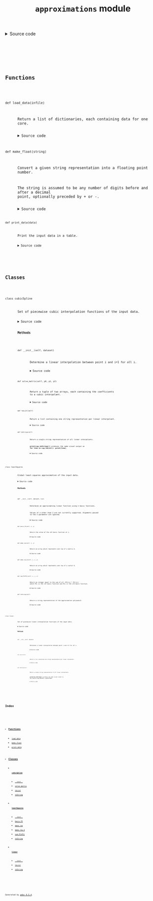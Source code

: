 <header>
<h1 class="title"><code>approximations</code> module</h1>
</header>
<section id="section-intro">
<details class="source">
<summary>Source code</summary>
<pre><code class="python">import numpy as np
from numpy.polynomial import Polynomial as npp
import re


def load_data(infile):
    &#34;&#34;&#34;Return a list of dictionaries, each containing data for one core.&#34;&#34;&#34;
    with open(infile) as inf:
        cores = [dict(), dict(), dict(), dict()]
        time = 0
        for line in inf:
            temps = [make_float(val) for val in line.split()]
            for val in temps:
                i = temps.index(val)
                cores[i].setdefault(time, val)
            time += 30
    return cores


def make_float(string):
    &#34;&#34;&#34;Convert a given string representation into a floating point number.

    The string is assumed to be any number of digits before and after a decimal
    point, optionally preceded by + or -.
    &#34;&#34;&#34;
    pattern = re.compile(&#34;[+-]*\\d+(\\.\\d+)*&#34;)
    result = pattern.match(string)
    if(result):
        return float(result.group())
    return None


def print_data(data):
    &#34;&#34;&#34;Print the input data in a table.&#34;&#34;&#34;
    print(&#34;time(sec)\ttemperature (C)&#34;)
    print(&#34;\t\tC1\t  C2\t    C3\t      C4&#34;)
    for x in data[0].keys():
        print(&#34;%d\t\t%f %f %f %f&#34;
              % (x, data[0][x], data[1][x], data[2][x], data[3][x]))


class leastSquares:
    &#34;&#34;&#34;Global least-squares approximation of the input data.&#34;&#34;&#34;

    def __init__(self, dataset, n=2):
        &#34;&#34;&#34;Determine an approximating linear function using n basis functions.

        Values of n other than 2 are not currently supported. Arguments passed
        to the n parameter are ignored.
        &#34;&#34;&#34;
        n = 2
        x = [x for x in dataset]
        y = [dataset[x] for x in dataset]

        A = np.array([self.make_row(i, x) for i in range(0, n)])
        b = np.array([self.make_row_b(i, x, y) for i in range(0, n)])

        c = np.linalg.lstsq(A, b, rcond=None)
        self.x = x
        self.coef = c[0]

    def basis_PI(self, n, x):
        &#34;&#34;&#34;Return the value of the nth basis function at x.&#34;&#34;&#34;
        if n == 0:
            return 1
        return x

    def sum_PIiPIj(self, i, j, x):
        &#34;&#34;&#34;Return an integer equal to the sum of all (PIi(x) * PIj(x))
        where PIi is the ith basis function and PIj is the jth basis function.&#34;&#34;&#34;
        k = len(x)
        PIiPIj = [self.basis_PI(i, x[r]) * self.basis_PI(j, x[r]) for r in range(0, k)]
        return sum(PIiPIj)

    def make_row(self, i, x):
        &#34;&#34;&#34;Return an array which represents one row of a matrix A.&#34;&#34;&#34;
        return [self.sum_PIiPIj(i, j, x) for j in range(0, 2)]

    def make_row_b(self, i, x, y):
        &#34;&#34;&#34;Return an array which represents one row of a vector b.&#34;&#34;&#34;
        k = len(x)
        PIiY = [self.basis_PI(i, x[r]) * y[r] for r in range(0, k)]
        return [sum(PIiY)]

    def toString(self):
        &#34;&#34;&#34;Return a string representation of the approximation polynomial.&#34;&#34;&#34;
        return (&#34;%d &lt;= x &lt; %d; y = %.3f + %.3fx; least-squares\n&#34;
                % (self.x[0], self.x[-1], self.coef[0], self.coef[1])
                )


class linear:
    &#34;&#34;&#34;Set of piecewise linear interpolation functions of the input data.&#34;&#34;&#34;
    def __init__(self, dataset):
        &#34;&#34;&#34;Determine a linear interpolation between point i and i+1 for all i.
        &#34;&#34;&#34;
        self.coef = []
        self.x = list(dataset.keys())

        x0, y0 = (None, None)
        x1, y1 = (None, None)

        for (x, y) in dataset.items():
            if x0 is None:
                x0, y0 = (x, y)
                continue
            x1, y1 = (x, y)
            c0 = y0 / (x0 - x1)
            c1 = y1 / (x1 - x0)
            px = npp([(-c0 * x1), c0]) + npp([(-c1 * x0), c1])
            px.coef.resize((1, 2))
            self.coef.append(px.coef[0])
            x0, y0 = (x, y)

    def toList(self):
        &#34;&#34;&#34;Return a list containing one string representation per linear interpolant.&#34;&#34;&#34;
        i = 0
        li = []
        for c in self.coef:
            li.append(&#34;%d &lt;= x &lt; %d; y%d = %.3f + %.fx; linear interpolation&#34;
                      % (self.x[i], self.x[i + 1], i, c[0], c[1])
                      )
            i += 1
        return li

    def toString(self):
        &#34;&#34;&#34;Return a single string representation of all linear interpolants.

        **print(lsq.toString())** produces the same visual output as
        **for line in lsq.toList(): print(line)**.
        &#34;&#34;&#34;
        i = 0
        s = &#34;&#34;
        for c in self.coef:
            s += (&#34;%d &lt;= x &lt; %d; y%d = %.3f + %.3fx; linear interpolation\n&#34;
                  % (self.x[i], self.x[i + 1],
                     i, c[0], c[1])
                  )
            i += 1
        return s


class cubicSpline:
    &#34;&#34;&#34;Set of piecewise cubic interpolation functions of the input data.&#34;&#34;&#34;
    def __init__(self, dataset):
        &#34;&#34;&#34;Determine a linear interpolation between point i and i+1 for all i.
        &#34;&#34;&#34;
        result = dict()
        p0 = p1 = p2 = None
        i = 0

        for (x, y) in dataset.items():
            if p0 is None:
                p0 = (x, y)
                continue
            if p1 is None:
                p1 = (x, y)
                continue
            p2 = (x, y)
            s0, s1 = self.solve_matrix(p0, p1, p2)
            result.setdefault(i, s0)
            i += 1
            result.setdefault(i, s1)
            p0 = p1
            p1 = p2

            self.coef = list(result.values())
            self.x = list(dataset.keys())

    def solve_matrix(self, p0, p1, p2):
        &#34;&#34;&#34;Return a tuple of two arrays, each containing the coefficients
        to a cubic interpolant.
        &#34;&#34;&#34;
        x0, y0 = p0
        x1, y1 = p1
        x2, y2 = p2

        A = np.array((
            [1, 0, 0, 0, 0, 0, 0, 0],
            [0, 0, 0, 0, 1, 0, 0, 0],
            [1, (x1 - x0), ((x1 - x0) ** 2), ((x1 - x0) ** 3), 0, 0, 0, 0],
            [0, 0, 0, 0, 1, (x2 - x1), ((x2 - x1) ** 2), ((x2 - x1) ** 3)],
            [0, 1, (2 * (x1 - x0)), (3 * ((x1 - x0) ** 2)), 0, -1, 0, 0],
            [0, 0, 2, (6 * ((x1 - x0) ** 2)), 0, 0, -2, 0],
            [0, 0, 2, 0, 0, 0, 0, 0],
            [0, 0, 0, 0, 0, 0, 2, (6 * ((x2 - x1) ** 2))]
        ))

        b = np.array((
            [y0],
            [y1],
            [y1],
            [y2],
            [0],
            [0],
            [0],
            [0]
        ))

        c = np.linalg.lstsq(A, b, rcond=None)
        c0 = c[0][0:4]
        c1 = c[0][4:8]

        return (c0, c1)

    def toList(self):
        &#34;&#34;&#34;Return a list containing one string representation per linear interpolant.&#34;&#34;&#34;
        i = 0
        li = []
        for c in self.coef:
            # broken up into substrings because it&#39;s really long.
            s = &#34;&#34;
            s += &#34;%d &lt;= x &lt; %d;&#34; % (self.x[i], self.x[i + 1])
            s += &#34;y%d = %.3f + %.3f(x-%d)&#34; % (i, c[0], c[1], self.x[i])
            s += &#34; + %.3f(x-%d)^2&#34; % (c[2], self.x[i])
            s += &#34; + %.3f(x-%d)^3&#34; % (c[3], self.x[i])
            s += &#34;; cubic spline interpolation&#34;

            li.append(s)
            i += 1
        return li

    def toString(self):
        &#34;&#34;&#34;Return a single string representation of all linear interpolants.

        **print(csp.toString())** produces the same visual output as
        **for line in csp.toList(): print(line)**.
        &#34;&#34;&#34;
        i = 0
        s = &#34;&#34;
        for c in self.coef:
            # broken up into substrings because it&#39;s really long.
            s += &#34;%d &lt;= x &lt; %d; &#34; % (self.x[i], self.x[i + 1])
            s += &#34;y%d = %.3f + %.3f(x-%d)&#34; % (i, c[0], c[1], self.x[i])
            s += &#34; + %.3f(x-%d)^2&#34; % (c[2], self.x[i])
            s += &#34; + %.3f(x-%d)^3&#34; % (c[3], self.x[i])
            s += &#34;; cubic spline interpolation&#34;
            s += &#34;\n&#34;
            i += 1
        return s</code></pre>
</details>
</section>
<section>
</section>
<section>
</section>
<section>
<h2 class="section-title" id="header-functions">Functions</h2>
<dl>
<dt id="approximations.load_data"><code class="name flex">
<span>def <span class="ident">load_data</span></span>(<span>infile)</span>
</code></dt>
<dd>
<section class="desc"><p>Return a list of dictionaries, each containing data for one core.</p></section>
<details class="source">
<summary>Source code</summary>
<pre><code class="python">def load_data(infile):
    &#34;&#34;&#34;Return a list of dictionaries, each containing data for one core.&#34;&#34;&#34;
    with open(infile) as inf:
        cores = [dict(), dict(), dict(), dict()]
        time = 0
        for line in inf:
            temps = [make_float(val) for val in line.split()]
            for val in temps:
                i = temps.index(val)
                cores[i].setdefault(time, val)
            time += 30
    return cores</code></pre>
</details>
</dd>
<dt id="approximations.make_float"><code class="name flex">
<span>def <span class="ident">make_float</span></span>(<span>string)</span>
</code></dt>
<dd>
<section class="desc"><p>Convert a given string representation into a floating point number.</p>
<p>The string is assumed to be any number of digits before and after a decimal
point, optionally preceded by + or -.</p></section>
<details class="source">
<summary>Source code</summary>
<pre><code class="python">def make_float(string):
    &#34;&#34;&#34;Convert a given string representation into a floating point number.

    The string is assumed to be any number of digits before and after a decimal
    point, optionally preceded by + or -.
    &#34;&#34;&#34;
    pattern = re.compile(&#34;[+-]*\\d+(\\.\\d+)*&#34;)
    result = pattern.match(string)
    if(result):
        return float(result.group())
    return None</code></pre>
</details>
</dd>
<dt id="approximations.print_data"><code class="name flex">
<span>def <span class="ident">print_data</span></span>(<span>data)</span>
</code></dt>
<dd>
<section class="desc"><p>Print the input data in a table.</p></section>
<details class="source">
<summary>Source code</summary>
<pre><code class="python">def print_data(data):
    &#34;&#34;&#34;Print the input data in a table.&#34;&#34;&#34;
    print(&#34;time(sec)\ttemperature (C)&#34;)
    print(&#34;\t\tC1\t  C2\t    C3\t      C4&#34;)
    for x in data[0].keys():
        print(&#34;%d\t\t%f %f %f %f&#34;
              % (x, data[0][x], data[1][x], data[2][x], data[3][x]))</code></pre>
</details>
</dd>
</dl>
</section>
<section>
<h2 class="section-title" id="header-classes">Classes</h2>
<dl>
<dt id="approximations.cubicSpline"><code class="flex name class">
<span>class <span class="ident">cubicSpline</span></span>
</code></dt>
<dd>
<section class="desc"><p>Set of piecewise cubic interpolation functions of the input data.</p></section>
<details class="source">
<summary>Source code</summary>
<pre><code class="python">class cubicSpline:
    &#34;&#34;&#34;Set of piecewise cubic interpolation functions of the input data.&#34;&#34;&#34;
    def __init__(self, dataset):
        &#34;&#34;&#34;Determine a linear interpolation between point i and i+1 for all i.
        &#34;&#34;&#34;
        result = dict()
        p0 = p1 = p2 = None
        i = 0

        for (x, y) in dataset.items():
            if p0 is None:
                p0 = (x, y)
                continue
            if p1 is None:
                p1 = (x, y)
                continue
            p2 = (x, y)
            s0, s1 = self.solve_matrix(p0, p1, p2)
            result.setdefault(i, s0)
            i += 1
            result.setdefault(i, s1)
            p0 = p1
            p1 = p2

            self.coef = list(result.values())
            self.x = list(dataset.keys())

    def solve_matrix(self, p0, p1, p2):
        &#34;&#34;&#34;Return a tuple of two arrays, each containing the coefficients
        to a cubic interpolant.
        &#34;&#34;&#34;
        x0, y0 = p0
        x1, y1 = p1
        x2, y2 = p2

        A = np.array((
            [1, 0, 0, 0, 0, 0, 0, 0],
            [0, 0, 0, 0, 1, 0, 0, 0],
            [1, (x1 - x0), ((x1 - x0) ** 2), ((x1 - x0) ** 3), 0, 0, 0, 0],
            [0, 0, 0, 0, 1, (x2 - x1), ((x2 - x1) ** 2), ((x2 - x1) ** 3)],
            [0, 1, (2 * (x1 - x0)), (3 * ((x1 - x0) ** 2)), 0, -1, 0, 0],
            [0, 0, 2, (6 * ((x1 - x0) ** 2)), 0, 0, -2, 0],
            [0, 0, 2, 0, 0, 0, 0, 0],
            [0, 0, 0, 0, 0, 0, 2, (6 * ((x2 - x1) ** 2))]
        ))

        b = np.array((
            [y0],
            [y1],
            [y1],
            [y2],
            [0],
            [0],
            [0],
            [0]
        ))

        c = np.linalg.lstsq(A, b, rcond=None)
        c0 = c[0][0:4]
        c1 = c[0][4:8]

        return (c0, c1)

    def toList(self):
        &#34;&#34;&#34;Return a list containing one string representation per linear interpolant.&#34;&#34;&#34;
        i = 0
        li = []
        for c in self.coef:
            # broken up into substrings because it&#39;s really long.
            s = &#34;&#34;
            s += &#34;%d &lt;= x &lt; %d;&#34; % (self.x[i], self.x[i + 1])
            s += &#34;y%d = %.3f + %.3f(x-%d)&#34; % (i, c[0], c[1], self.x[i])
            s += &#34; + %.3f(x-%d)^2&#34; % (c[2], self.x[i])
            s += &#34; + %.3f(x-%d)^3&#34; % (c[3], self.x[i])
            s += &#34;; cubic spline interpolation&#34;

            li.append(s)
            i += 1
        return li

    def toString(self):
        &#34;&#34;&#34;Return a single string representation of all linear interpolants.

        **print(csp.toString())** produces the same visual output as
        **for line in csp.toList(): print(line)**.
        &#34;&#34;&#34;
        i = 0
        s = &#34;&#34;
        for c in self.coef:
            # broken up into substrings because it&#39;s really long.
            s += &#34;%d &lt;= x &lt; %d; &#34; % (self.x[i], self.x[i + 1])
            s += &#34;y%d = %.3f + %.3f(x-%d)&#34; % (i, c[0], c[1], self.x[i])
            s += &#34; + %.3f(x-%d)^2&#34; % (c[2], self.x[i])
            s += &#34; + %.3f(x-%d)^3&#34; % (c[3], self.x[i])
            s += &#34;; cubic spline interpolation&#34;
            s += &#34;\n&#34;
            i += 1
        return s</code></pre>
</details>
<h3>Methods</h3>
<dl>
<dt id="approximations.cubicSpline.__init__"><code class="name flex">
<span>def <span class="ident">__init__</span></span>(<span>self, dataset)</span>
</code></dt>
<dd>
<section class="desc"><p>Determine a linear interpolation between point i and i+1 for all i.</p></section>
<details class="source">
<summary>Source code</summary>
<pre><code class="python">def __init__(self, dataset):
    &#34;&#34;&#34;Determine a linear interpolation between point i and i+1 for all i.
    &#34;&#34;&#34;
    result = dict()
    p0 = p1 = p2 = None
    i = 0

    for (x, y) in dataset.items():
        if p0 is None:
            p0 = (x, y)
            continue
        if p1 is None:
            p1 = (x, y)
            continue
        p2 = (x, y)
        s0, s1 = self.solve_matrix(p0, p1, p2)
        result.setdefault(i, s0)
        i += 1
        result.setdefault(i, s1)
        p0 = p1
        p1 = p2

        self.coef = list(result.values())
        self.x = list(dataset.keys())</code></pre>
</details>
</dd>
<dt id="approximations.cubicSpline.solve_matrix"><code class="name flex">
<span>def <span class="ident">solve_matrix</span></span>(<span>self, p0, p1, p2)</span>
</code></dt>
<dd>
<section class="desc"><p>Return a tuple of two arrays, each containing the coefficients
to a cubic interpolant.</p></section>
<details class="source">
<summary>Source code</summary>
<pre><code class="python">def solve_matrix(self, p0, p1, p2):
    &#34;&#34;&#34;Return a tuple of two arrays, each containing the coefficients
    to a cubic interpolant.
    &#34;&#34;&#34;
    x0, y0 = p0
    x1, y1 = p1
    x2, y2 = p2

    A = np.array((
        [1, 0, 0, 0, 0, 0, 0, 0],
        [0, 0, 0, 0, 1, 0, 0, 0],
        [1, (x1 - x0), ((x1 - x0) ** 2), ((x1 - x0) ** 3), 0, 0, 0, 0],
        [0, 0, 0, 0, 1, (x2 - x1), ((x2 - x1) ** 2), ((x2 - x1) ** 3)],
        [0, 1, (2 * (x1 - x0)), (3 * ((x1 - x0) ** 2)), 0, -1, 0, 0],
        [0, 0, 2, (6 * ((x1 - x0) ** 2)), 0, 0, -2, 0],
        [0, 0, 2, 0, 0, 0, 0, 0],
        [0, 0, 0, 0, 0, 0, 2, (6 * ((x2 - x1) ** 2))]
    ))

    b = np.array((
        [y0],
        [y1],
        [y1],
        [y2],
        [0],
        [0],
        [0],
        [0]
    ))

    c = np.linalg.lstsq(A, b, rcond=None)
    c0 = c[0][0:4]
    c1 = c[0][4:8]

    return (c0, c1)</code></pre>
</details>
</dd>
<dt id="approximations.cubicSpline.toList"><code class="name flex">
<span>def <span class="ident">toList</span></span>(<span>self)</span>
</code></dt>
<dd>
<section class="desc"><p>Return a list containing one string representation per linear interpolant.</p></section>
<details class="source">
<summary>Source code</summary>
<pre><code class="python">def toList(self):
    &#34;&#34;&#34;Return a list containing one string representation per linear interpolant.&#34;&#34;&#34;
    i = 0
    li = []
    for c in self.coef:
        # broken up into substrings because it&#39;s really long.
        s = &#34;&#34;
        s += &#34;%d &lt;= x &lt; %d;&#34; % (self.x[i], self.x[i + 1])
        s += &#34;y%d = %.3f + %.3f(x-%d)&#34; % (i, c[0], c[1], self.x[i])
        s += &#34; + %.3f(x-%d)^2&#34; % (c[2], self.x[i])
        s += &#34; + %.3f(x-%d)^3&#34; % (c[3], self.x[i])
        s += &#34;; cubic spline interpolation&#34;

        li.append(s)
        i += 1
    return li</code></pre>
</details>
</dd>
<dt id="approximations.cubicSpline.toString"><code class="name flex">
<span>def <span class="ident">toString</span></span>(<span>self)</span>
</code></dt>
<dd>
<section class="desc"><p>Return a single string representation of all linear interpolants.</p>
<p><strong>print(csp.toString())</strong> produces the same visual output as
<strong>for line in csp.toList(): print(line)</strong>.</p></section>
<details class="source">
<summary>Source code</summary>
<pre><code class="python">def toString(self):
    &#34;&#34;&#34;Return a single string representation of all linear interpolants.

    **print(csp.toString())** produces the same visual output as
    **for line in csp.toList(): print(line)**.
    &#34;&#34;&#34;
    i = 0
    s = &#34;&#34;
    for c in self.coef:
        # broken up into substrings because it&#39;s really long.
        s += &#34;%d &lt;= x &lt; %d; &#34; % (self.x[i], self.x[i + 1])
        s += &#34;y%d = %.3f + %.3f(x-%d)&#34; % (i, c[0], c[1], self.x[i])
        s += &#34; + %.3f(x-%d)^2&#34; % (c[2], self.x[i])
        s += &#34; + %.3f(x-%d)^3&#34; % (c[3], self.x[i])
        s += &#34;; cubic spline interpolation&#34;
        s += &#34;\n&#34;
        i += 1
    return s</code></pre>
</details>
</dd>
</dl>
</dd>
<dt id="approximations.leastSquares"><code class="flex name class">
<span>class <span class="ident">leastSquares</span></span>
</code></dt>
<dd>
<section class="desc"><p>Global least-squares approximation of the input data.</p></section>
<details class="source">
<summary>Source code</summary>
<pre><code class="python">class leastSquares:
    &#34;&#34;&#34;Global least-squares approximation of the input data.&#34;&#34;&#34;

    def __init__(self, dataset, n=2):
        &#34;&#34;&#34;Determine an approximating linear function using n basis functions.

        Values of n other than 2 are not currently supported. Arguments passed
        to the n parameter are ignored.
        &#34;&#34;&#34;
        n = 2
        x = [x for x in dataset]
        y = [dataset[x] for x in dataset]

        A = np.array([self.make_row(i, x) for i in range(0, n)])
        b = np.array([self.make_row_b(i, x, y) for i in range(0, n)])

        c = np.linalg.lstsq(A, b, rcond=None)
        self.x = x
        self.coef = c[0]

    def basis_PI(self, n, x):
        &#34;&#34;&#34;Return the value of the nth basis function at x.&#34;&#34;&#34;
        if n == 0:
            return 1
        return x

    def sum_PIiPIj(self, i, j, x):
        &#34;&#34;&#34;Return an integer equal to the sum of all (PIi(x) * PIj(x))
        where PIi is the ith basis function and PIj is the jth basis function.&#34;&#34;&#34;
        k = len(x)
        PIiPIj = [self.basis_PI(i, x[r]) * self.basis_PI(j, x[r]) for r in range(0, k)]
        return sum(PIiPIj)

    def make_row(self, i, x):
        &#34;&#34;&#34;Return an array which represents one row of a matrix A.&#34;&#34;&#34;
        return [self.sum_PIiPIj(i, j, x) for j in range(0, 2)]

    def make_row_b(self, i, x, y):
        &#34;&#34;&#34;Return an array which represents one row of a vector b.&#34;&#34;&#34;
        k = len(x)
        PIiY = [self.basis_PI(i, x[r]) * y[r] for r in range(0, k)]
        return [sum(PIiY)]

    def toString(self):
        &#34;&#34;&#34;Return a string representation of the approximation polynomial.&#34;&#34;&#34;
        return (&#34;%d &lt;= x &lt; %d; y = %.3f + %.3fx; least-squares\n&#34;
                % (self.x[0], self.x[-1], self.coef[0], self.coef[1])
                )</code></pre>
</details>
<h3>Methods</h3>
<dl>
<dt id="approximations.leastSquares.__init__"><code class="name flex">
<span>def <span class="ident">__init__</span></span>(<span>self, dataset, n=2)</span>
</code></dt>
<dd>
<section class="desc"><p>Determine an approximating linear function using n basis functions.</p>
<p>Values of n other than 2 are not currently supported. Arguments passed
to the n parameter are ignored.</p></section>
<details class="source">
<summary>Source code</summary>
<pre><code class="python">def __init__(self, dataset, n=2):
    &#34;&#34;&#34;Determine an approximating linear function using n basis functions.

    Values of n other than 2 are not currently supported. Arguments passed
    to the n parameter are ignored.
    &#34;&#34;&#34;
    n = 2
    x = [x for x in dataset]
    y = [dataset[x] for x in dataset]

    A = np.array([self.make_row(i, x) for i in range(0, n)])
    b = np.array([self.make_row_b(i, x, y) for i in range(0, n)])

    c = np.linalg.lstsq(A, b, rcond=None)
    self.x = x
    self.coef = c[0]</code></pre>
</details>
</dd>
<dt id="approximations.leastSquares.basis_PI"><code class="name flex">
<span>def <span class="ident">basis_PI</span></span>(<span>self, n, x)</span>
</code></dt>
<dd>
<section class="desc"><p>Return the value of the nth basis function at x.</p></section>
<details class="source">
<summary>Source code</summary>
<pre><code class="python">def basis_PI(self, n, x):
    &#34;&#34;&#34;Return the value of the nth basis function at x.&#34;&#34;&#34;
    if n == 0:
        return 1
    return x</code></pre>
</details>
</dd>
<dt id="approximations.leastSquares.make_row"><code class="name flex">
<span>def <span class="ident">make_row</span></span>(<span>self, i, x)</span>
</code></dt>
<dd>
<section class="desc"><p>Return an array which represents one row of a matrix A.</p></section>
<details class="source">
<summary>Source code</summary>
<pre><code class="python">def make_row(self, i, x):
    &#34;&#34;&#34;Return an array which represents one row of a matrix A.&#34;&#34;&#34;
    return [self.sum_PIiPIj(i, j, x) for j in range(0, 2)]</code></pre>
</details>
</dd>
<dt id="approximations.leastSquares.make_row_b"><code class="name flex">
<span>def <span class="ident">make_row_b</span></span>(<span>self, i, x, y)</span>
</code></dt>
<dd>
<section class="desc"><p>Return an array which represents one row of a vector b.</p></section>
<details class="source">
<summary>Source code</summary>
<pre><code class="python">def make_row_b(self, i, x, y):
    &#34;&#34;&#34;Return an array which represents one row of a vector b.&#34;&#34;&#34;
    k = len(x)
    PIiY = [self.basis_PI(i, x[r]) * y[r] for r in range(0, k)]
    return [sum(PIiY)]</code></pre>
</details>
</dd>
<dt id="approximations.leastSquares.sum_PIiPIj"><code class="name flex">
<span>def <span class="ident">sum_PIiPIj</span></span>(<span>self, i, j, x)</span>
</code></dt>
<dd>
<section class="desc"><p>Return an integer equal to the sum of all (PIi(x) * PIj(x))
where PIi is the ith basis function and PIj is the jth basis function.</p></section>
<details class="source">
<summary>Source code</summary>
<pre><code class="python">def sum_PIiPIj(self, i, j, x):
    &#34;&#34;&#34;Return an integer equal to the sum of all (PIi(x) * PIj(x))
    where PIi is the ith basis function and PIj is the jth basis function.&#34;&#34;&#34;
    k = len(x)
    PIiPIj = [self.basis_PI(i, x[r]) * self.basis_PI(j, x[r]) for r in range(0, k)]
    return sum(PIiPIj)</code></pre>
</details>
</dd>
<dt id="approximations.leastSquares.toString"><code class="name flex">
<span>def <span class="ident">toString</span></span>(<span>self)</span>
</code></dt>
<dd>
<section class="desc"><p>Return a string representation of the approximation polynomial.</p></section>
<details class="source">
<summary>Source code</summary>
<pre><code class="python">def toString(self):
    &#34;&#34;&#34;Return a string representation of the approximation polynomial.&#34;&#34;&#34;
    return (&#34;%d &lt;= x &lt; %d; y = %.3f + %.3fx; least-squares\n&#34;
            % (self.x[0], self.x[-1], self.coef[0], self.coef[1])
            )</code></pre>
</details>
</dd>
</dl>
</dd>
<dt id="approximations.linear"><code class="flex name class">
<span>class <span class="ident">linear</span></span>
</code></dt>
<dd>
<section class="desc"><p>Set of piecewise linear interpolation functions of the input data.</p></section>
<details class="source">
<summary>Source code</summary>
<pre><code class="python">class linear:
    &#34;&#34;&#34;Set of piecewise linear interpolation functions of the input data.&#34;&#34;&#34;
    def __init__(self, dataset):
        &#34;&#34;&#34;Determine a linear interpolation between point i and i+1 for all i.
        &#34;&#34;&#34;
        self.coef = []
        self.x = list(dataset.keys())

        x0, y0 = (None, None)
        x1, y1 = (None, None)

        for (x, y) in dataset.items():
            if x0 is None:
                x0, y0 = (x, y)
                continue
            x1, y1 = (x, y)
            c0 = y0 / (x0 - x1)
            c1 = y1 / (x1 - x0)
            px = npp([(-c0 * x1), c0]) + npp([(-c1 * x0), c1])
            px.coef.resize((1, 2))
            self.coef.append(px.coef[0])
            x0, y0 = (x, y)

    def toList(self):
        &#34;&#34;&#34;Return a list containing one string representation per linear interpolant.&#34;&#34;&#34;
        i = 0
        li = []
        for c in self.coef:
            li.append(&#34;%d &lt;= x &lt; %d; y%d = %.3f + %.fx; linear interpolation&#34;
                      % (self.x[i], self.x[i + 1], i, c[0], c[1])
                      )
            i += 1
        return li

    def toString(self):
        &#34;&#34;&#34;Return a single string representation of all linear interpolants.

        **print(lsq.toString())** produces the same visual output as
        **for line in lsq.toList(): print(line)**.
        &#34;&#34;&#34;
        i = 0
        s = &#34;&#34;
        for c in self.coef:
            s += (&#34;%d &lt;= x &lt; %d; y%d = %.3f + %.3fx; linear interpolation\n&#34;
                  % (self.x[i], self.x[i + 1],
                     i, c[0], c[1])
                  )
            i += 1
        return s</code></pre>
</details>
<h3>Methods</h3>
<dl>
<dt id="approximations.linear.__init__"><code class="name flex">
<span>def <span class="ident">__init__</span></span>(<span>self, dataset)</span>
</code></dt>
<dd>
<section class="desc"><p>Determine a linear interpolation between point i and i+1 for all i.</p></section>
<details class="source">
<summary>Source code</summary>
<pre><code class="python">def __init__(self, dataset):
    &#34;&#34;&#34;Determine a linear interpolation between point i and i+1 for all i.
    &#34;&#34;&#34;
    self.coef = []
    self.x = list(dataset.keys())

    x0, y0 = (None, None)
    x1, y1 = (None, None)

    for (x, y) in dataset.items():
        if x0 is None:
            x0, y0 = (x, y)
            continue
        x1, y1 = (x, y)
        c0 = y0 / (x0 - x1)
        c1 = y1 / (x1 - x0)
        px = npp([(-c0 * x1), c0]) + npp([(-c1 * x0), c1])
        px.coef.resize((1, 2))
        self.coef.append(px.coef[0])
        x0, y0 = (x, y)</code></pre>
</details>
</dd>
<dt id="approximations.linear.toList"><code class="name flex">
<span>def <span class="ident">toList</span></span>(<span>self)</span>
</code></dt>
<dd>
<section class="desc"><p>Return a list containing one string representation per linear interpolant.</p></section>
<details class="source">
<summary>Source code</summary>
<pre><code class="python">def toList(self):
    &#34;&#34;&#34;Return a list containing one string representation per linear interpolant.&#34;&#34;&#34;
    i = 0
    li = []
    for c in self.coef:
        li.append(&#34;%d &lt;= x &lt; %d; y%d = %.3f + %.fx; linear interpolation&#34;
                  % (self.x[i], self.x[i + 1], i, c[0], c[1])
                  )
        i += 1
    return li</code></pre>
</details>
</dd>
<dt id="approximations.linear.toString"><code class="name flex">
<span>def <span class="ident">toString</span></span>(<span>self)</span>
</code></dt>
<dd>
<section class="desc"><p>Return a single string representation of all linear interpolants.</p>
<p><strong>print(lsq.toString())</strong> produces the same visual output as
<strong>for line in lsq.toList(): print(line)</strong>.</p></section>
<details class="source">
<summary>Source code</summary>
<pre><code class="python">def toString(self):
    &#34;&#34;&#34;Return a single string representation of all linear interpolants.

    **print(lsq.toString())** produces the same visual output as
    **for line in lsq.toList(): print(line)**.
    &#34;&#34;&#34;
    i = 0
    s = &#34;&#34;
    for c in self.coef:
        s += (&#34;%d &lt;= x &lt; %d; y%d = %.3f + %.3fx; linear interpolation\n&#34;
              % (self.x[i], self.x[i + 1],
                 i, c[0], c[1])
              )
        i += 1
    return s</code></pre>
</details>
</dd>
</dl>
</dd>
</dl>
</section>
</article>
<nav id="sidebar">
<h1>Index</h1>
<div class="toc">
<ul></ul>
</div>
<ul id="index">
<li><h3><a href="#header-functions">Functions</a></h3>
<ul class="">
<li><code><a title="approximations.load_data" href="#approximations.load_data">load_data</a></code></li>
<li><code><a title="approximations.make_float" href="#approximations.make_float">make_float</a></code></li>
<li><code><a title="approximations.print_data" href="#approximations.print_data">print_data</a></code></li>
</ul>
</li>
<li><h3><a href="#header-classes">Classes</a></h3>
<ul>
<li>
<h4><code><a title="approximations.cubicSpline" href="#approximations.cubicSpline">cubicSpline</a></code></h4>
<ul class="">
<li><code><a title="approximations.cubicSpline.__init__" href="#approximations.cubicSpline.__init__">__init__</a></code></li>
<li><code><a title="approximations.cubicSpline.solve_matrix" href="#approximations.cubicSpline.solve_matrix">solve_matrix</a></code></li>
<li><code><a title="approximations.cubicSpline.toList" href="#approximations.cubicSpline.toList">toList</a></code></li>
<li><code><a title="approximations.cubicSpline.toString" href="#approximations.cubicSpline.toString">toString</a></code></li>
</ul>
</li>
<li>
<h4><code><a title="approximations.leastSquares" href="#approximations.leastSquares">leastSquares</a></code></h4>
<ul class="two-column">
<li><code><a title="approximations.leastSquares.__init__" href="#approximations.leastSquares.__init__">__init__</a></code></li>
<li><code><a title="approximations.leastSquares.basis_PI" href="#approximations.leastSquares.basis_PI">basis_PI</a></code></li>
<li><code><a title="approximations.leastSquares.make_row" href="#approximations.leastSquares.make_row">make_row</a></code></li>
<li><code><a title="approximations.leastSquares.make_row_b" href="#approximations.leastSquares.make_row_b">make_row_b</a></code></li>
<li><code><a title="approximations.leastSquares.sum_PIiPIj" href="#approximations.leastSquares.sum_PIiPIj">sum_PIiPIj</a></code></li>
<li><code><a title="approximations.leastSquares.toString" href="#approximations.leastSquares.toString">toString</a></code></li>
</ul>
</li>
<li>
<h4><code><a title="approximations.linear" href="#approximations.linear">linear</a></code></h4>
<ul class="">
<li><code><a title="approximations.linear.__init__" href="#approximations.linear.__init__">__init__</a></code></li>
<li><code><a title="approximations.linear.toList" href="#approximations.linear.toList">toList</a></code></li>
<li><code><a title="approximations.linear.toString" href="#approximations.linear.toString">toString</a></code></li>
</ul>
</li>
</ul>
</li>
</ul>
</nav>
</main>
<footer id="footer">
<p>Generated by <a href="https://pdoc3.github.io/pdoc"><cite>pdoc</cite> 0.5.4</a>.</p>
</footer>
<script src="https://cdnjs.cloudflare.com/ajax/libs/highlight.js/9.12.0/highlight.min.js"></script>
<script>hljs.initHighlightingOnLoad()</script>
</body>
</html>
